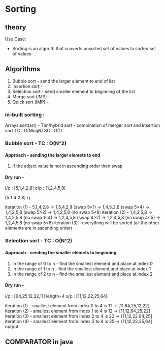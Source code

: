 # Sorting

## theory

Use Case:
- Sorting is an algorith that converts unsorted set of values to sorted set of values 

## Algorithms 
1. Bubble sort - send the larger element to end of list
2. Insertion sort - 
3. Selection sort - send smaller element to beginning of the list
4. Merge sort (IMP) - 
5. Quick sort (IMP) - 

### in-built sorting : 
Arrays.sort(arr) - Tim/hybrid sort - combination of merger sort and insertion sort
TC : O(NlogN)
SC : O(1)

### Bubble sort - TC : O(N^2)

#### Approach - sending the larger elemets to end
1. if the adject value is not in ascending order then swap

#### Dry run - 
i/p : [5,1,4,2,8]
o/p : [1,2,4,5,8]

[5 1 4 2 8]
 i j

iteration (1) - 5,1,4,2,8 -> 1,5,4,2,8 (swap 5>1) -> 1,4,5,2,8 (swap 5>4) -> 1,4,2,5,8 (swap 5>2) -> 1,4,2,5,8 (no swap 5<8)
iteration (2) - 1,4,2,5,8 -> 1,4,2,5,8 (no swap 1<4) -> 1,2,4,5,8 (swap 4>2) -> 1,2,4,5,8 (no swap 4<5) -> 1,2,4,5,8 (no swap 5<8)
iteration (3) - everything will be sorted (all the other elements are in ascending order)

### Selection sort - TC : O(N^2)

#### Approach - sending the smaller elemets to beginning
1. in the range of 0 to n - find the smallest element and place at index 0
2. in the range of 1 to n - find the smallest element and place at index 1
3. in the range of 2 to n - find the smallest element and place at index 2

#### Dry run - 
i/p : [64,25,12,22,11] length=4
o/p : [11,12,22,25,64]

iteration (1) - smallest element from index 0 to 4 is 11 -> [11,64,25,12,22] 
iteration (2) - smallest element from index 1 to 4 is 12 -> [11,12,64,25,22] 
iteration (3) - smallest element from index 2 to 4 is 22 -> [11,12,22,64,25] 
iteration (4) - smallest element from index 3 to 4 is 25 -> [11,12,22,25,64] output



## COMPARATOR in java
